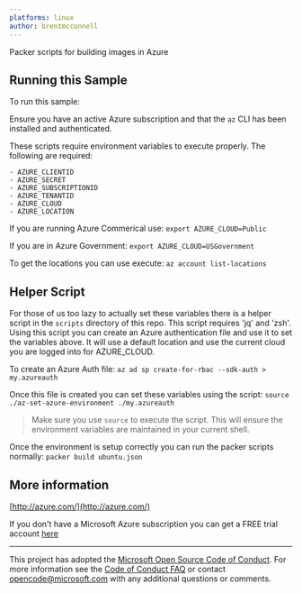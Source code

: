 ```yaml
---
platforms: linux 
author: brentmcconnell
---
```


Packer scripts for building images in Azure 

## Running this Sample ##

To run this sample:

Ensure you have an active Azure subscription and that the `az` CLI has been installed and authenticated.

These scripts require environment variables to execute properly.  The following are required:

    - AZURE_CLIENTID
    - AZURE_SECRET
    - AZURE_SUBSCRIPTIONID
    - AZURE_TENANTID
    - AZURE_CLOUD
    - AZURE_LOCATION

If you are running Azure Commerical use:
`export AZURE_CLOUD=Public`

If you are in Azure Government:
`export AZURE_CLOUD=USGovernment`

To get the locations you can use execute:
`az account list-locations`

## Helper Script ##
For those of us too lazy to actually set these variables there is a helper script in the `scripts` directory of this repo.  This script requires 'jq' and 'zsh'.  Using this script you can create an Azure authentication file and use it to set the variables above.  It will use a default location and use the current cloud you are logged into for AZURE_CLOUD.

To create an Azure Auth file:
`az ad sp create-for-rbac --sdk-auth > my.azureauth`

Once this file is created you can set these variables using the script:
`source ./az-set-azure-environment ./my.azureauth`

>Make sure you use `source` to execute the script.  This will ensure the environment variables are maintained in your current shell.

Once the environment is setup correctly you can run the packer scripts normally:
`packer build ubuntu.json`

## More information ##

[http://azure.com/](http://azure.com/)

If you don't have a Microsoft Azure subscription you can get a FREE trial account [here](http://go.microsoft.com/fwlink/?LinkId=330212)

---

This project has adopted the [Microsoft Open Source Code of Conduct](https://opensource.microsoft.com/codeofconduct/). For more information see the [Code of Conduct FAQ](https://opensource.microsoft.com/codeofconduct/faq/) or contact [opencode@microsoft.com](mailto:opencode@microsoft.com) with any additional questions or comments.
